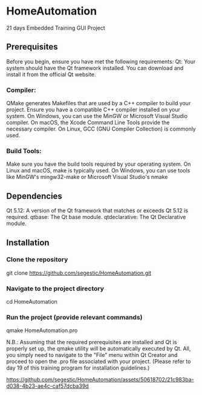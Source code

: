 # HomeAutomation
21 days Embedded Training GUI Project

## Prerequisites

Before you begin, ensure you have met the following requirements:
Qt: Your system should have the Qt framework installed. You can download and install it from the official Qt website.

### Compiler:
QMake generates Makefiles that are used by a C++ compiler to build your project. Ensure you have a compatible C++ compiler installed on your system.
On Windows, you can use the MinGW or Microsoft Visual Studio compiler.
On macOS, the Xcode Command Line Tools provide the necessary compiler.
On Linux, GCC (GNU Compiler Collection) is commonly used.

### Build Tools:
Make sure you have the build tools required by your operating system. On Linux and macOS, make is typically used. On Windows, you can use tools like MinGW's mingw32-make or Microsoft Visual Studio's nmake

## Dependencies
Qt 5.12: A version of the Qt framework that matches or exceeds Qt 5.12 is required.
qtbase: The Qt base module.
qtdeclarative: The Qt Declarative module.

## Installation
### Clone the repository
git clone https://github.com/segestic/HomeAutomation.git

### Navigate to the project directory
cd HomeAutomation

### Run the project (provide relevant commands)
qmake HomeAutomation.pro


N.B.: Assuming that the required prerequisites are installed and Qt is properly set up, the qmake utility will be automatically executed by Qt. All, you simply need to navigate to the "File" menu within Qt Creator and proceed to open the .pro file associated with your project. (Please refer to day 19 of this training program for installation guidelines.)

https://github.com/segestic/HomeAutomation/assets/50618702/21c983ba-d038-4b23-ae4c-caf57dcba39d

